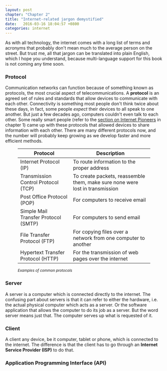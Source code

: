```yaml
---
layout: post
chapter: "Chapter 2"
title: "Internet-related jargon demystified"
date:   2016-03-16 18:04:57 +0800
categories: internet
---
```

As with all technology, the internet comes with a long list of terms and acronyms that probably don't mean much to the average person on the street. But trust me, all that jargon can be translated into plain English, which I hope you understand, because multi-language support for this book is not coming any time soon.

### Protocol

Communication networks can function because of something known as protocols, the most crucial aspect of telecommunications. A **protocol** is an agreed set of rules and standards that allow devices to communicate with each other. Connectivity is something most people don't think twice about these days, in fact, some people *expect* their devices to all speak to one another. But just a few decades ago, computers couldn't even talk to each other. Some really smart people (refer to the [section on Internet Pioneers](./chapter1.html#the-pioneers-of-the-internet)  in chapter 1) came up with these protocols that allowed devices to share information with each other. There are many different protocols now, and the number will probably keep growing as we develop faster and more efficient methods.

<figure>
    <table class="nomargin">
        <thead>
            <tr>
                <th>Protocol</th>
                <th>Description</th>
            </tr>
        </thead>
        <tbody>
            <tr>
                <td>Internet Protocol (IP)</td>
                <td>To route information to the proper address</td>
            </tr>
            <tr>
                <td>Transmission Control Protocol (TCP)</td>
                <td>To create packets, reassemble them, make sure none were lost in transmission</td>
            </tr>
            <tr>
                <td>Post Office Protocol (POP)</td>
                <td>For computers to receive email</td>
            </tr>
            <tr>
                <td>Simple Mail Transfer Protocol (SMTP)</td>
                <td>For computers to send email</td>
            </tr>
            <tr>
                <td>File Transfer Protocol (FTP)</td>
                <td>For copying files over a network from one computer to another</td>
            </tr>
            <tr>
                <td>Hypertext Transfer Protocol (HTTP)</td>
                <td>For the transmission of web pages over the internet</td>
            </tr>
        </tbody>
    </table>
    <figcaption class="txt-center"><small><em>Examples of common protocols</em></small></figcaption>
</figure>

### Server

A server is a computer which is connected directly to the internet. The confusing part about servers is that it can refer to either the hardware, i.e. the actual physical computer which acts as a server. Or the software application that allows the computer to do its job as a server. But the word server means just that. The computer serves up what is requested of it.

### Client

A client any device, be it computer, tablet or phone, which is connected to the internet. The difference is that the client has to go through an **Internet Service Provider (ISP)** to do that. 

### Application Programming Interface (API)
